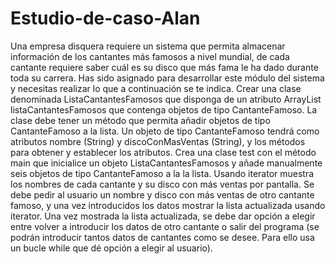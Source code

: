 # Estudio-de-caso-Alan
Una empresa disquera requiere un sistema que permita almacenar información de los cantantes más famosos a nivel mundial, de cada cantante requiere saber cuál es su disco que más fama le ha dado durante toda su carrera.  Has sido asignado para desarrollar este módulo del sistema y necesitas realizar lo que a continuación se te indica. Crear una clase denominada ListaCantantesFamosos que disponga de un atributo ArrayList listaCantantesFamosos que contenga objetos de tipo CantanteFamoso. La clase debe tener un método que permita añadir objetos de tipo CantanteFamoso a la lista. Un objeto de tipo CantanteFamoso tendrá como atributos nombre (String) y discoConMasVentas (String), y los métodos para obtener y establecer los atributos. Crea una clase test con el método main que inicialice un objeto ListaCantantesFamosos y añade manualmente seis objetos de tipo CantanteFamoso a la la lista. Usando iterator muestra los nombres de cada cantante y su disco con más ventas por pantalla. Se debe pedir al usuario un nombre y disco con más ventas de otro cantante famoso, y una vez introducidos los datos mostrar la lista actualizada usando iterator. Una vez mostrada la lista actualizada, se debe dar opción a elegir entre volver a introducir los datos de otro cantante o salir del programa (se podrán introducir tantos datos de cantantes como se desee. Para ello usa un bucle while que dé opción a elegir al usuario).
